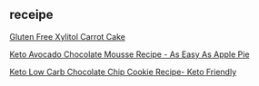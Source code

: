 ## receipe

[Gluten Free Xylitol Carrot Cake](https://www.christinebailey.co.uk/recipe/vegan-gluten-free-carrot-cake/)

[Keto Avocado Chocolate Mousse Recipe - As Easy As Apple Pie](https://aseasyasapplepie.com/avocado-chocolate-mousse/)

[Keto Low Carb Chocolate Chip Cookie Recipe- Keto Friendly](https://howtothisandthat.com/low-carb-chocolate-chip-cookie-recipe/)
